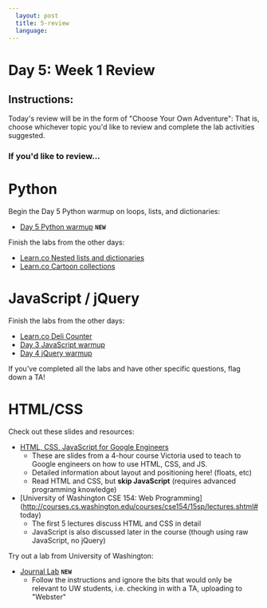 ```yaml
---
  layout: post
  title: 5-review
  language: 
---
```

#  Day 5: Week 1 Review

##  Instructions:
Today's review will be in the form of "Choose Your Own Adventure": That is, choose whichever topic you'd like to review and complete the lab activities suggested.

###  If you'd like to review...

#  Python

Begin the Day 5 Python warmup on loops, lists, and dictionaries:
* [Day 5 Python warmup](https://github.com/learn-co-curriculum/cssi-5-python-warmup) **`NEW`**

Finish the labs from the other days:

* [Learn.co Nested lists and dictionaries](https://learn.co/tracks/google-cssi/4-python-intro/python-labs/lab-nested-lists-and-dictionaries)
* [Learn.co Cartoon collections](https://learn.co/tracks/google-cssi/4-python-intro/python-labs/lab-cartoon-collections)

#  JavaScript / jQuery

Finish the labs from the other days:

* [Learn.co Deli Counter](https://learn.co/tracks/google-cssi/2-javascript-intro/labs/lab-deli-counter)
* [Day 3 JavaScript warmup](https://github.com/learn-co-curriculum/cssi-3-javascript-warmup)
* [Day 4 jQuery warmup](https://github.com/learn-co-curriculum/cssi-4-jquery-warmup)

If you've completed all the labs and have other specific questions, flag down a TA!

#  HTML/CSS

Check out these slides and resources:
* [HTML, CSS, JavaScript for Google Engineers](https://drive.google.com/a/google.com/file/d/0B4LtxgXdHWjSZkpDbDhsckZOMDA/view)
  * These are slides from a 4-hour course Victoria used to teach to Google engineers on how to use HTML, CSS, and JS.
  * Detailed information about layout and positioning here! (floats, etc)
  * Read HTML and CSS, but **skip JavaScript** (requires advanced programming knowledge)
* [University of Washington CSE 154: Web Programming](http://courses.cs.washington.edu/courses/cse154/15sp/lectures.shtml# today)
  * The first 5 lectures discuss HTML and CSS in detail
  * JavaScript is also discussed later in the course (though using raw JavaScript, no jQuery)

Try out a lab from University of Washington:
* [Journal Lab](http://courses.cs.washington.edu/courses/cse154/15sp/labs/lab2-journal.shtml) **`NEW`**
  * Follow the instructions and ignore the bits that would only be relevant to UW students, i.e. checking in with a TA, uploading to "Webster"
